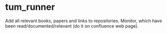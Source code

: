 # tum_runner

Add all relevant books, papers and links to repositories. Monitor, which have been read/documented/relevant (do it on confluence web page).

